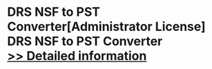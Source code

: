 # DRS NSF to PST Converter[Administrator License]<br />DRS NSF to PST Converter<br />[>> Detailed information](https://secure.shareit.com/shareit/product.html?productid=301004322&affiliateid=200057808)